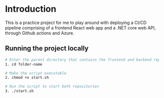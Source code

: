 # Introduction

This is a practice project for me to play around with deploying a CI/CD pipeline comprising of a frontend React web app and a .NET core web API, through Github actions and Azure.

## Running the project locally

```zsh
# Enter the parent directory that contains the frontend and backend repositories
1. cd folder-name

# Make the script executable
2. chmod +x start.sh

# Run the script to start both repositories
3. ./start.sh
```
